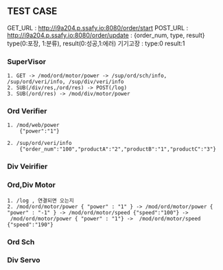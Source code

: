 ## TEST CASE
GET_URL : http://i9a204.p.ssafy.io:8080/order/start
POST_URL : http://i9a204.p.ssafy.io:8080/order/update : {order_num, type, result} type(0:포장, 1:분류), result(0:성공,1:에러)
기기고장 : type:0 result:1


### SuperVisor 
```
1. GET -> /mod/ord/motor/power -> /sup/ord/sch/info, /sup/ord/veri/info, /sup/div/veri/info
2. SUB(/div/res,/ord/res) -> POST(/log)
3. SUB(/ord/res) -> /mod/div/motor/power
```

### Ord Verifier
```
1. /mod/web/power
    {"power":"1"}

2. /sup/ord/veri/info
    {"order_num":"100","productA":"2","productB":"1","productC":"3"}

```

### Div Veirifier

### Ord,Div Motor
```
1. /log , 연결되면 오는지
2. /mod/ord/motor/power { "power" : "1" } -> /mod/ord/motor/power { "power" : "-1" } -> /mod/ord/motor/speed {"speed":"100"} -> 
 /mod/ord/motor/power { "power" : "1"} ->  /mod/ord/motor/speed {"speed":"190"}
```
### Ord Sch

### Div Servo

